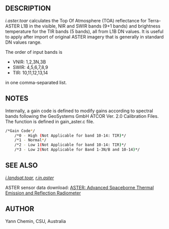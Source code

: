 ## DESCRIPTION

*i.aster.toar* calculates the Top Of Atmosphere (TOA) reflectance for
Terra-ASTER L1B in the visible, NIR and SWIR bands (9+1 bands) and
brightness temperature for the TIR bands (5 bands), all from L1B DN
values. It is useful to apply after import of original ASTER imagery
that is generally in standard DN values range.

The order of input bands is

- VNIR: 1,2,3N,3B
- SWIR: 4,5,6,7,8,9
- TIR: 10,11,12,13,14

in one comma-separated list.

## NOTES

Internally, a gain code is defined to modify gains according to spectral
bands following the GeoSystems GmbH ATCOR Ver. 2.0 Calibration Files.
The function is defined in gain_aster.c file.

```bash
/*Gain Code*/
    /*0 - High (Not Applicable for band 10-14: TIR)*/
    /*1 - Normal*/
    /*2 - Low 1(Not Applicable for band 10-14: TIR)*/
    /*3 - Low 2(Not Applicable for Band 1-3N/B and 10-14)*/
```

## SEE ALSO

*[i.landsat.toar](i.landsat.toar.md), [r.in.aster](r.in.aster.md)*

ASTER sensor data download: [ASTER: Advanced Spaceborne Thermal Emission
and Reflection Radiometer](https://asterweb.jpl.nasa.gov/)

## AUTHOR

Yann Chemin, CSU, Australia
